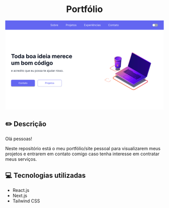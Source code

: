 <h1 align='center'>Portfólio</h1>

<img src='./public/preview.png'/>

## ✏️ Descrição

Olá pessoas!

Neste repositório está o meu portfólio/site pessoal para visualizarem meus projetos e entrarem em contato comigo caso tenha interesse em contratar meus serviços.

## 💻 Tecnologias utilizadas

- React.js
- Next.js
- Tailwind CSS
